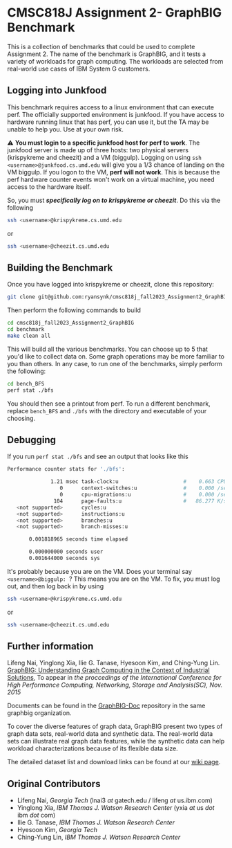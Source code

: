 # CMSC818J Assignment 2- GraphBIG Benchmark

This is a collection of benchmarks that could be used to complete Assignment 2. The name of the benchmark is GraphBIG, and it tests a variety of workloads for graph computing. The workloads are selected from real-world use cases of IBM System G customers.

## Logging into Junkfood
This benchmark requires access to a linux environment that can execute perf. The officially supported environment is junkfood. If you have access
to hardware running linux that has perf, you can use it, but the TA may be unable to help you. Use at your own risk.

:warning: **You must login to a specific junkfood host for perf to work**. The junkfood server is made up of three hosts: two physical servers (krispykreme and cheezit) and a VM (biggulp). Logging on using `ssh <username>@junkfood.cs.umd.edu` will give you a 1/3 chance of landing on the VM biggulp. If you logon to the VM, **perf will not work**. This is because the perf hardware counter events won't work on a virtual machine, you need access to the hardware itself.

So, you must ***specifically log on to krispykreme or cheezit***. Do this via the following
```bash
ssh <username>@krispykreme.cs.umd.edu
```
or
```bash
ssh <username>@cheezit.cs.umd.edu
```

## Building the Benchmark
Once you have logged into krispykreme or cheezit, clone this repository:
```bash
git clone git@github.com:ryansynk/cmsc818j_fall2023_Assignment2_GraphBIG.git
```
Then perform the following commands to build
```bash
cd cmsc818j_fall2023_Assignment2_GraphBIG
cd benchmark
make clean all
```

This will build all the various benchmarks. You can choose up to 5 that you'd like to collect data on. Some graph operations may be more familiar to you than others. In any case, to run one of the benchmarks, simply perform the following:
```bash
cd bench_BFS
perf stat ./bfs
```
You should then see a printout from perf. To run a different benchmark, replace `bench_BFS` and `./bfs` with the directory and executable of your choosing.

## Debugging

If you run `perf stat ./bfs` and see an output that looks like this
```bash
Performance counter stats for './bfs':

              1.21 msec task-clock:u                     #    0.663 CPUs utilized          
                 0      context-switches:u               #    0.000 /sec                   
                 0      cpu-migrations:u                 #    0.000 /sec                   
               104      page-faults:u                    #   86.277 K/sec                  
   <not supported>      cycles:u                                                    
   <not supported>      instructions:u                                              
   <not supported>      branches:u                                                  
   <not supported>      branch-misses:u                                             

       0.001818965 seconds time elapsed

       0.000000000 seconds user
       0.001644000 seconds sys

```
It's probably because you are on the VM. Does your terminal say `<username>@biggulp: `? This means you are on the VM. To fix, you must log out, and then log back in by using
```bash
ssh <username>@krispykreme.cs.umd.edu
```
or
```bash
ssh <username>@cheezit.cs.umd.edu
```

## Further information

Lifeng Nai, Yinglong Xia, Ilie G. Tanase, Hyesoon Kim, and Ching-Yung Lin. [GraphBIG: Understanding Graph Computing in the Context of Industrial Solutions](http://nailifeng.org/pubs/sc-graphbig.pdf), To appear in _the proccedings of the International Conference for High Performance Computing, Networking, Storage and Analysis(SC), Nov. 2015_


Documents can be found in the [GraphBIG-Doc](https://github.com/graphbig/GraphBIG-Doc) repository in the same graphbig organization. 

To cover the diverse features of graph data, GraphBIG present two types of graph data sets, real-world data and synthetic data. The real-world data sets can illustrate real graph data features, while the synthetic data can help workload characterizations because of its flexible data size.

The detailed dataset list and download links can be found at our [wiki page](https://github.com/graphbig/graphBIG/wiki/GraphBIG-Dataset "Dataset").

## Original Contributors
- Lifeng Nai, _Georgia Tech_ (lnai3 _at_ gatech.edu / lifeng _at_ us.ibm.com)  
- Yinglong Xia, _IBM Thomas J. Watson Research Center_ (yxia _at_ us _dot_ ibm _dot_ com)  
- Ilie G. Tanase, _IBM Thomas J. Watson Research Center_  
- Hyesoon Kim, _Georgia Tech_  
- Ching-Yung Lin, _IBM Thomas J. Watson Research Center_